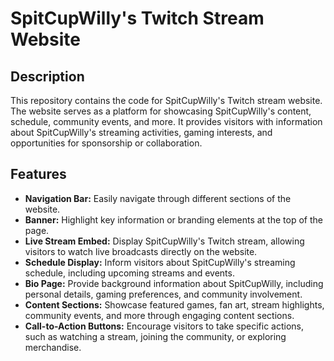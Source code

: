 # SpitCupWilly's Twitch Stream Website

## Description

This repository contains the code for SpitCupWilly's Twitch stream website. The website serves as a platform for showcasing SpitCupWilly's content, schedule, community events, and more. It provides visitors with information about SpitCupWilly's streaming activities, gaming interests, and opportunities for sponsorship or collaboration.

## Features

- **Navigation Bar:** Easily navigate through different sections of the website.
- **Banner:** Highlight key information or branding elements at the top of the page.
- **Live Stream Embed:** Display SpitCupWilly's Twitch stream, allowing visitors to watch live broadcasts directly on the website.
- **Schedule Display:** Inform visitors about SpitCupWilly's streaming schedule, including upcoming streams and events.
- **Bio Page:** Provide background information about SpitCupWilly, including personal details, gaming preferences, and community involvement.
- **Content Sections:** Showcase featured games, fan art, stream highlights, community events, and more through engaging content sections.
- **Call-to-Action Buttons:** Encourage visitors to take specific actions, such as watching a stream, joining the community, or exploring merchandise.
